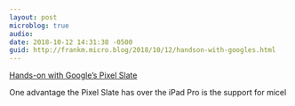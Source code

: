 ```yaml
---
layout: post
microblog: true
audio: 
date: 2018-10-12 14:31:38 -0500
guid: http://frankm.micro.blog/2018/10/12/handson-with-googles.html
---
```

[Hands-on with Google’s Pixel Slate](https://techcrunch.com/2018/10/09/hands-on-with-googles-pixel-slate/)

One advantage the Pixel Slate has over the iPad Pro is the support for micel  
